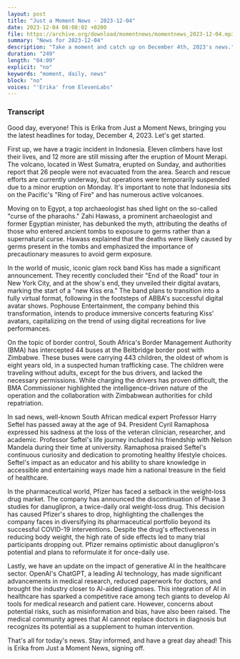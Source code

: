 ```yaml
---
layout: post
title: "Just a Moment News - 2023-12-04"
date: 2023-12-04 08:08:02 +0200
file: https://archive.org/download/momentnews/momentnews_2023-12-04.mp3
summary: "News for 2023-12-04"
description: "Take a moment and catch up on December 4th, 2023's news."
duration: "249"
length: "04:09"
explicit: "no"
keywords: "moment, daily, news"
block: "no"
voices: "'Erika' from ElevenLabs"
---
```


### Transcript

Good day, everyone! This is Erika from Just a Moment News, bringing you the latest headlines for today, December 4, 2023. Let's get started.

First up, we have a tragic incident in Indonesia. Eleven climbers have lost their lives, and 12 more are still missing after the eruption of Mount Merapi. The volcano, located in West Sumatra, erupted on Sunday, and authorities report that 26 people were not evacuated from the area. Search and rescue efforts are currently underway, but operations were temporarily suspended due to a minor eruption on Monday. It's important to note that Indonesia sits on the Pacific's "Ring of Fire" and has numerous active volcanoes.

Moving on to Egypt, a top archaeologist has shed light on the so-called "curse of the pharaohs." Zahi Hawass, a prominent archaeologist and former Egyptian minister, has debunked the myth, attributing the deaths of those who entered ancient tombs to exposure to germs rather than a supernatural curse. Hawass explained that the deaths were likely caused by germs present in the tombs and emphasized the importance of precautionary measures to avoid germ exposure.

In the world of music, iconic glam rock band Kiss has made a significant announcement. They recently concluded their "End of the Road" tour in New York City, and at the show's end, they unveiled their digital avatars, marking the start of a "new Kiss era." The band plans to transition into a fully virtual format, following in the footsteps of ABBA's successful digital avatar shows. Pophouse Entertainment, the company behind this transformation, intends to produce immersive concerts featuring Kiss' avatars, capitalizing on the trend of using digital recreations for live performances.

On the topic of border control, South Africa's Border Management Authority (BMA) has intercepted 44 buses at the Beitbridge border post with Zimbabwe. These buses were carrying 443 children, the oldest of whom is eight years old, in a suspected human trafficking case. The children were traveling without adults, except for the bus drivers, and lacked the necessary permissions. While charging the drivers has proven difficult, the BMA Commissioner highlighted the intelligence-driven nature of the operation and the collaboration with Zimbabwean authorities for child repatriation.

In sad news, well-known South African medical expert Professor Harry Seftel has passed away at the age of 94. President Cyril Ramaphosa expressed his sadness at the loss of the veteran clinician, researcher, and academic. Professor Seftel's life journey included his friendship with Nelson Mandela during their time at university. Ramaphosa praised Seftel's continuous curiosity and dedication to promoting healthy lifestyle choices. Seftel's impact as an educator and his ability to share knowledge in accessible and entertaining ways made him a national treasure in the field of healthcare.

In the pharmaceutical world, Pfizer has faced a setback in the weight-loss drug market. The company has announced the discontinuation of Phase 3 studies for danuglipron, a twice-daily oral weight-loss drug. This decision has caused Pfizer's shares to drop, highlighting the challenges the company faces in diversifying its pharmaceutical portfolio beyond its successful COVID-19 interventions. Despite the drug's effectiveness in reducing body weight, the high rate of side effects led to many trial participants dropping out. Pfizer remains optimistic about danuglipron's potential and plans to reformulate it for once-daily use.

Lastly, we have an update on the impact of generative AI in the healthcare sector. OpenAI's ChatGPT, a leading AI technology, has made significant advancements in medical research, reduced paperwork for doctors, and brought the industry closer to AI-aided diagnoses. This integration of AI in healthcare has sparked a competitive race among tech giants to develop AI tools for medical research and patient care. However, concerns about potential risks, such as misinformation and bias, have also been raised. The medical community agrees that AI cannot replace doctors in diagnosis but recognizes its potential as a supplement to human intervention.

That's all for today's news. Stay informed, and have a great day ahead! This is Erika from Just a Moment News, signing off.
